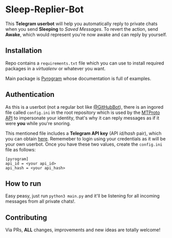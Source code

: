 # Sleep-Replier-Bot
This **Telegram userbot** will help you automatically reply to private chats when you send **Sleeping** to *Saved Messages*. To revert the action, send **Awake**, which would represent you're now awake and can reply by yourself.

## Installation
Repo contains a `requirements.txt` file which you can use to install required packages in a *virtualenv* or whatever you want.

Main package is [Pyrogram](https://docs.pyrogram.org/) whose documentation is full of examples.

## Authentication
As this is a userbot (not a regular bot like [@GitHubBot](https://t.me/GithubBot)), 
there is an ingored file called `config.ini` in the root repository which is used by the [MTProto API](https://core.telegram.org/mtproto) 
to impersonate your identity, that's why it can reply messages as if it were **you** while you're snoring.

This mentioned file includes a **Telegram API key** (API *id/hash* pair), which you can obtain [here](https://my.telegram.org/auth?to=apps). 
Rememeber to login using your credentials as it will be your own userbot. Once you have these two values, create the `config.ini` file as follows:
```
[pyrogram]
api_id = <your api_id>
api_hash = <your api_hash>
```

## How to run
Easy peasy, just run `python3 main.py` and it'll be listening for all incoming messages from all private chats!.


## Contributing
Via PRs, **ALL** changes, improvements and new ideas are totally welcome!
